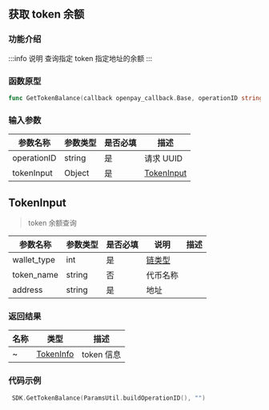 ## 获取 token 余额

### 功能介绍

:::info 说明
查询指定 token 指定地址的余额
:::

### 函数原型

```go showLineNumbers
func GetTokenBalance(callback openpay_callback.Base, operationID string, tokenInput *input.Token)
```

### 输入参数

| 参数名称    | 参数类型 | 是否必填 | 描述            |
| ----------- | -------- | -------- | --------------- |
| operationID | string   | 是       | 请求 UUID       |
| tokenInput  | Object   | 是       | [TokenInput](#) |

## TokenInput

> token 余额查询

| 参数名称    | 参数类型 | 是否必填 | 说明                                | 描述 |
| ----------- | -------- | -------- | ----------------------------------- | ---- |
| wallet_type | int      | 是       | [链类型](/common/enum.md#chaintype) |      |
| token_name  | string   | 否       | 代币名称                            |      |
| address     | string   | 是       | 地址                                |      |

### 返回结果

| 名称 | 类型                                     | 描述       |
| ---- | ---------------------------------------- | ---------- |
| ~    | [TokenInfo](/common/entity.md#tokeninfo) | token 信息 |

### 代码示例

```go showLineNumbers
 SDK.GetTokenBalance(ParamsUtil.buildOperationID(), "")
```
